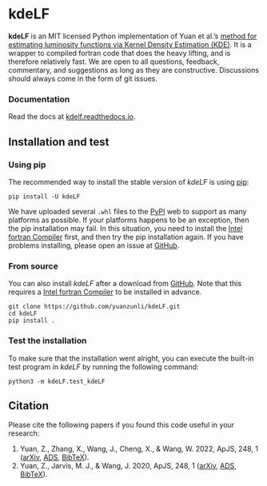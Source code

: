 # kdeLF

**kdeLF** is an MIT licensed Python implementation of Yuan et al.’s [method for estimating luminosity functions via Kernel Density Estimation (KDE)](https://arxiv.org/abs/2203.06700). It is a wrapper to compiled fortran code that does the heavy lifting, and is therefore relatively fast. We are open to all questions, feedback, commentary, and suggestions as long as they are constructive. Discussions should always come in the form of git issues. 

### Documentation

Read the docs at [kdelf.readthedocs.io](https://kdelf.readthedocs.io/en/latest/).

## Installation and test

### Using pip

The recommended way to install the stable version of *kdeLF* is using [pip](http://www.pip-installer.org/):

```
pip install -U kdeLF
```

We have uploaded several `.whl` files to the [PyPI](https://pypi.org/project/kdeLF) web to support as many platforms as possible. If your platforms happens to be an exception, then the pip installation may fail. In this situation, you need to install the [Intel fortran Compiler](https://www.intel.com/content/www/us/en/developer/articles/news/free-intel-software-developer-tools.html) first, and then try the pip installation again.  If you have problems installing, please open an issue at [GitHub](https://github.com/yuanzunli/kdeLF/issues).

### From source

You can also install *kdeLF* after a download from [GitHub](https://github.com/yuanzunli/kdeLF/). Note that this requires a [Intel fortran Compiler](https://www.intel.com/content/www/us/en/developer/articles/news/free-intel-software-developer-tools.html) to be installed in advance.

```
git clone https://github.com/yuanzunli/kdeLF.git
cd kdeLF
pip install .
```

### Test the installation

To make sure that the installation went alright, you can execute the built-in test program in *kdeLF* by running the following command:

```
python3 -m kdeLF.test_kdeLF
```

## Citation

Please cite the following papers if you found this code useful in your research:
1. Yuan, Z., Zhang, X., Wang, J., Cheng, X., & Wang, W. 2022, ApJS, 248, 1 ([arXiv](https://arxiv.org/abs/2203.06700), [ADS](https://ui.adsabs.harvard.edu/abs/2022arXiv220306700Y/), [BibTeX](https://ui.adsabs.harvard.edu/abs/2022arXiv220306700Y/exportcitation)).
2. Yuan, Z., Jarvis, M. J., & Wang, J. 2020, ApJS, 248, 1 ([arXiv](https://arxiv.org/abs/2003.13373), [ADS](https://ui.adsabs.harvard.edu/abs/2020ApJS..248....1Y), [BibTeX](https://ui.adsabs.harvard.edu/abs/2020ApJS..248....1Y/exportcitation)).

